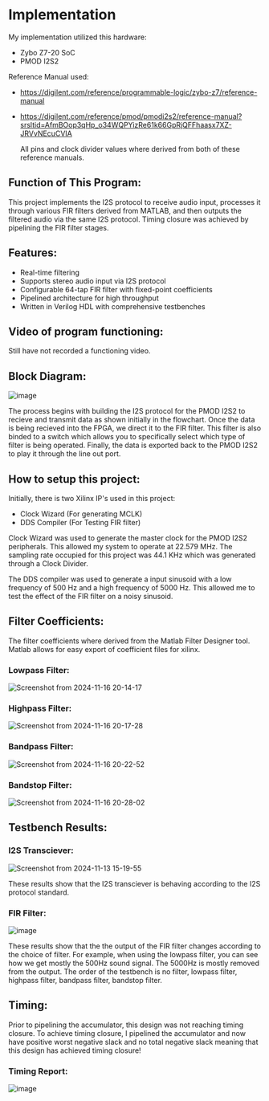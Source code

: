 # Implementation
My implementation utilized this hardware:
- Zybo Z7-20 SoC
- PMOD I2S2

Reference Manual used:
- https://digilent.com/reference/programmable-logic/zybo-z7/reference-manual
- https://digilent.com/reference/pmod/pmodi2s2/reference-manual?srsltid=AfmBOop3qHp_o34WQPYizRe61k66GpRjQFFhaasx7XZ-JRVvNEcuCVIA

  All pins and clock divider values where derived from both of these reference manuals.

## Function of This Program:
This project implements the I2S protocol to receive audio input, processes it through various FIR filters derived from MATLAB, and then outputs the filtered audio via the same I2S protocol. Timing closure was achieved by pipelining the FIR filter stages.

## Features:
- Real-time filtering
- Supports stereo audio input via I2S protocol
- Configurable 64-tap FIR filter with fixed-point coefficients
- Pipelined architecture for high throughput
- Written in Verilog HDL with comprehensive testbenches

## Video of program functioning:
Still have not recorded a functioning video.

## Block Diagram:
![image](https://github.com/user-attachments/assets/67ba868f-7f1e-4362-a067-ea02bd34c124)

The process begins with building the I2S protocol for the PMOD I2S2 to recieve and transmit data as shown initially in the flowchart. Once the data is being recieved into the FPGA, we direct it to the FIR filter. This filter is also binded to a switch which allows you to specifically select which type of filter is being operated. Finally, the data is exported back to the PMOD I2S2 to play it through the line out port.

## How to setup this project:

Initially, there is two Xilinx IP's used in this project:
- Clock Wizard (For generating MCLK)
- DDS Compiler (For Testing FIR filter)

Clock Wizard was used to generate the master clock for the PMOD I2S2 peripherals. This allowed my system to operate at 22.579 MHz. The sampling rate occupied for this project was 44.1 KHz which was generated through a Clock Divider. 

The DDS compiler was used to generate a input sinusoid with a low frequency of 500 Hz and a high frequency of 5000 Hz. This allowed me to test the effect of the FIR filter on a noisy sinusoid.

## Filter Coefficients:

The filter coefficients where derived from the Matlab Filter Designer tool. Matlab allows for easy export of coefficient files for xilinx.

### Lowpass Filter:
![Screenshot from 2024-11-16 20-14-17](https://github.com/user-attachments/assets/7306502a-d162-4be3-bb0b-8b82c1d0e3f1)

### Highpass Filter:
![Screenshot from 2024-11-16 20-17-28](https://github.com/user-attachments/assets/5ad63aa5-4498-4990-ae7d-4cdb2a87a5aa)

### Bandpass Filter:
![Screenshot from 2024-11-16 20-22-52](https://github.com/user-attachments/assets/7c745f28-3a5a-4c41-b3ba-b2ad974053a3)

### Bandstop Filter:
![Screenshot from 2024-11-16 20-28-02](https://github.com/user-attachments/assets/e7856231-320b-4720-86d2-e31e050c2167)

## Testbench Results:

### I2S Transciever:
![Screenshot from 2024-11-13 15-19-55](https://github.com/user-attachments/assets/af0ce3a7-96dc-434e-8934-873af45f7a4f)

These results show that the I2S transciever is behaving according to the I2S protocol standard.

### FIR Filter:
![image](https://github.com/user-attachments/assets/7a622577-a18f-4c09-b040-f1b9a3aac429)


These results show that the the output of the FIR filter changes according to the choice of filter. For example, when using the lowpass filter, you can see how we get mostly the 500Hz sound signal. The 5000Hz is mostly removed from the output. The order of the testbench is no filter, lowpass filter, highpass filter, bandpass filter, bandstop filter.

## Timing:

Prior to pipelining the accumulator, this design was not reaching timing closure. To achieve timing closure, I pipelined the accumulator and now have positive worst negative slack and no total negative slack meaning that this design has achieved timing closure!

### Timing Report:
![image](https://github.com/user-attachments/assets/f25f034e-e909-4ae5-905a-8d245839cdcc)



